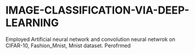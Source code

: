 # IMAGE-CLASSIFICATION-VIA-DEEP-LEARNING
Employed Artificial neural network and convolution neural netwrok on CIFAR-10, Fashion_Mnist, Mnist dataset.
Perofrmed 
